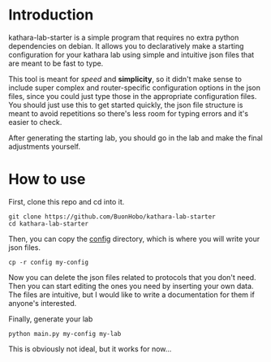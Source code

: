 # Introduction
kathara-lab-starter is a simple program that requires no extra python dependencies on debian. 
It allows you to declaratively make a starting configuration for your kathara lab using simple and intuitive json files that are meant to be fast to type.

This tool is meant for _speed_ and **simplicity**, so it didn't make sense to include super complex and router-specific configuration options in the json files, since you could just type those in the appropriate configuration files.
You should just use this to get started quickly, the json file structure is meant to avoid repetitions so there's less room for typing errors and it's easier to check.

After generating the starting lab, you should go in the lab and make the final adjustments yourself.

# How to use

First, clone this repo and cd into it.
```shell
git clone https://github.com/BuonHobo/kathara-lab-starter
cd kathara-lab-starter
```
Then, you can copy the [config](config) directory, which is where you will write your json files.
```shell
cp -r config my-config
```
Now you can delete the json files related to protocols that you don't need. Then you can start editing the ones you need by inserting your own data.
The files are intuitive, but I would like to write a documentation for them if anyone's interested.

Finally, generate your lab
```shell
python main.py my-config my-lab
```
This is obviously not ideal, but it works for now...
